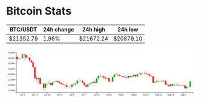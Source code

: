 # Bitcoin Stats

BTC/USDT|24h change|24h high|24h low|
|---|---|---|---|
|$21352.79|1.96%|$21672.24|$20879.10|

<img src="./chart.svg">

